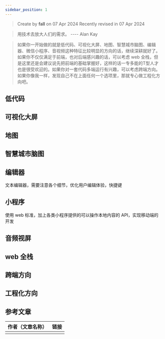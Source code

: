 ```yaml
---
sidebar_position: 1
---
```


> Create by **fall** on 07 Apr 2024
> Recently revised in 07 Apr 2024

> 用技术去放大人们的需求。
> ---- Alan Kay

> 如果你一开始做的就是低代码、可视化大屏、地图、智慧城市脑图、编辑器、微信小程序、音视频这种特征比较明显的方向的话，继续深耕就好了。如果你不仅仅满足于前端，也对后端感兴趣的话，可以考虑 web 全栈，但是这里还是会建议说先把前端的基础掌握好，这样的话一专多能的T型人才也是很受欢迎的。如果你对一套代码多端运行有兴趣，可以考虑跨端方向。
> 如果你像我一样，发现自己不在上面任何一个选项里，那就专心做工程化方向吧。

## 低代码



## 可视化大屏

## 地图

## 智慧城市脑图

## 编辑器

文本编辑器，需要注意各个细节，优化用户编辑体验，快捷键

## 小程序

使用 web 标准，加上各类小程序提供的可以操作本地内容的 API，实现移动端的开发

## 音频视屏

## web 全栈

## 跨端方向

## 工程化方向



## 参考文章

| 作者（文章名称） | 链接 |
| ---------------- | ---- |
|                  |      |



